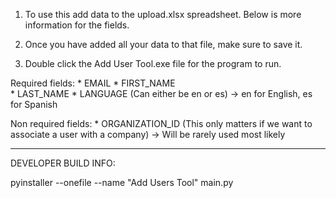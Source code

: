 1. To use this add data to the upload.xlsx spreadsheet. Below is more information for the fields.

2. Once you have added all your data to that file, make sure to save it.

3. Double click the Add User Tool.exe file for the program to run.

Required fields:
    * EMAIL	
    * FIRST_NAME	
    * LAST_NAME	
    * LANGUAGE	(Can either be en or es) -> en for English, es for Spanish
    
Non required fields:
    * ORGANIZATION_ID (This only matters if we want to associate a user with a company) -> Will be rarely used most likely

--------------------------------------------------------------------------------------------------------------------------
DEVELOPER BUILD INFO:

pyinstaller --onefile --name "Add Users Tool" main.py